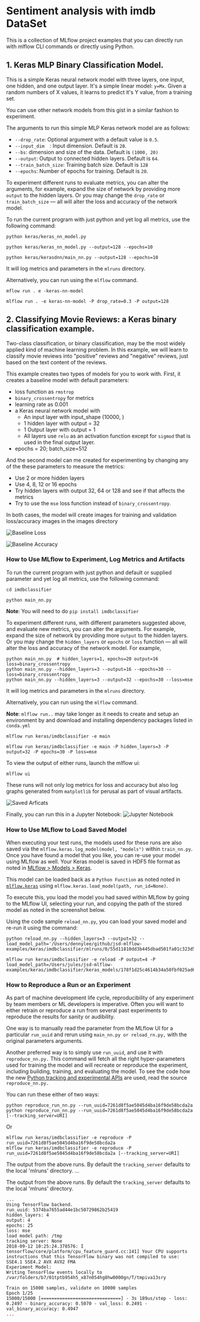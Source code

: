 # Sentiment analysis with imdb DataSet
This is a collection of MLflow project examples that you can directly run with mlflow CLI commands or directly using Python.

## 1. Keras MLP Binary Classification Model.

This is a simple Keras neural network model with three layers, one input, one hidden,
and one output layer. It's a simple linear model: `y=Mx`. Given a random numbers of X values,
it learns to predict it's Y value, from a training set.

You can use other network models from this gist in a similar fashion to experiment. 

The arguments to run this simple MLP Keras network model are as follows:

* `--drop_rate`: Optional argument with a default value is `0.5`.
* `--input_dim  `: Input dimension. Default is `20`.
* `--bs`: dimension and size of the data. Default is `(1000, 20)`
* `--output`: Output to connected hidden layers. Default is `64`.
* `--train_batch_size`: Training batch size. Default is `128`
* `--epochs`: Number of epochs for training. Default is `20`.

To experiment different runs to evaluate metrics, you can alter the arguments, for example, 
expand the size of network by providing more `output` to the hidden layers. Or you 
may change the `drop_rate` or `train_batch_size` — all will alter the loss and 
accuracy of the network model.

To run the current program with just python and yet log all metrics, use
the following command:

`python keras/keras_nn_model.py`

`python keras/keras_nn_model.py --output=128 --epochs=10`

`python keras/kerasdnn/main_nn.py --output=128 --epochs=10`

It will log metrics and parameters in the `mlruns` directory. 

Alternatively, you can run using the `mlflow` command.

`mflow run . e -keras-nn-model`

`mlflow run . -e keras-nn-model -P drop_rate=0.3 -P output=128`




## 2. Classifying Movie Reviews: a Keras binary classification example.
Two-class classification, or binary classification, may be the most widely applied kind of machine learning problem. In this example, we 
will learn to classify movie reviews into "positive" reviews and "negative" reviews, just based on the text content of the reviews.

This example creates two types of models for you to work with. First, it creates a baseline model with default
parameters:

 * loss function as `rmstrop`
 * `binary_crossentropy` for metrics
 * learning rate as 0.001
 * a Keras neural network model with
    * An input layer with  input_shape (10000, )
    * 1 hidden layer with output = 32 
    * 1 Output layer with output = 1
    * All layers use `relu` as an activation function except for `sigmod` that is used in the final output layer.
  * epochs = 20; batch_size=512
 
 And the second model can me created for experimenting by changing any of the these parameters to measure the metrics:
 
  * Use 2 or more hidden layers
  * Use 4, 8, 12 or 16 epochs
  * Try hidden layers with output 32, 64 or 128 and see if that affects the metrics
  * Try to use the `mse` loss function instead of `binary_crossentropy`.
  
  In both cases, the model will create images for training and validation loss/accuracy images in the images directory
  
  ![Baseline Loss](./keras/images/baseline_loss.png)
  
  ![Baseline Accuracy](./keras/images/baseline_accuracy.png)
  
 ### How to Use MLflow to Experiment, Log Metrics and Artifacts
 
 To run the current program with just python and default or supplied parameter and yet log all metrics, use
the following command:

`cd imdbclassifier`

`python main_nn.py`

**Note**: You will need to do `pip install imdbclassifier`

To experiment different runs, with different parameters suggested above, and evaluate new metrics, you can alter the arguments. For example, 
expand the size of network by providing more `output` to the hidden layers. Or you 
may change the `hidden_layers` or `epochs` or `loss` function — all will alter the loss and 
accuracy of the network model. For example,

```
python main_nn.py  # hidden_layers=1, epochs=20 output=16 loss=binary_crossentropy
python main_nn.py --hidden_layers=3 --output=16 --epochs=30 --loss=binary_crossentropy 
python main_nn.py --hidden_layers=3 --output=32 --epochs=30 --loss=mse
```

It will log metrics and parameters in the `mlruns` directory. 

Alternatively, you can run using the `mlflow` command.

**Note**: `mlflow run..` may take longer as it needs to create and setup an environment by and download and
installing dependency packages listed in `conda.yml`

`mlflow run keras/imdbclassifier -e main`

`mlflow run keras/imdbclassifier -e main -P hidden_layers=3 -P output=32 -P epochs=30 -P loss=mse`

 To view the output of either runs, launch the mlflow ui:
 
 `mlflow ui`
 
 These runs will not only log metrics for loss and accuracy but also log graphs generated from `matplotlib` for 
 perusal as part of visual artifacts.
 
 ![Saved Arficats](./keras/imdbclassifier/images/mlflow_ui_artifacts.png)
 
 Finally, you can run this in a Jupyter Notebook: 
 ![Jupyter Notebook](./keras/imdbclassifier/keras_binary_nn.ipynb)
 
 
 ### How to Use MLflow to Load Saved Model
 When executing your test runs, the models used for these runs are also saved via the `mlflow.keras.log_model(model, "models")` within `train_nn.py`.  Once you have found a model that you like, you can re-use your model using MLflow as well.  Your Keras model is saved in HDF5 file format as noted in [MLflow > Models > Keras](https://mlflow.org/docs/latest/models.html#keras-keras).  
 
This model can be loaded back as a `Python Function` as noted noted in [`mlflow.keras`](https://mlflow.org/docs/latest/python_api/mlflow.keras.html#module-mlflow.keras) using `mlflow.keras.load_model(path, run_id=None)`.

To execute this, you load the model you had saved within MLflow by going to the MLflow UI, selecting your run, and copying the path of the stored model as noted in the screenshot below.  



Using the code sample `reload_nn.py`, you can load your saved model and re-run it using the command:

```
python reload_nn.py --hidden_layers=3 --output=32 --load_model_path='/Users/dennylee/github/jsd-mlflow-examples/keras/imdbclassifier/mlruns/0/55d11810dd3b445dbad501fa01c323d5/artifacts/models'
```
```
mlflow run keras/imdbclassifier -e reload -P output=4 -P load_model_path=/Users/jules/jsd-mlflow-examples/keras/imdbclassifier/keras_models/178f1d25c4614b34a50fbf025ad6f18a
```

### How to Reproduce a Run or an Experiment
As part of machine development life cycle, reproducibility of any experiment by team members or ML developers is imperative. Often you will want to either retrain or reproduce a run from several past experiments to reproduce the results for sanity or audibility.

One way is to manually read the parameter from the MLflow UI for a particular `run_uuid` and rerun using `main_nn.py or reload_rn.py,` with the original parameters arguments.

Another preferred way is to simply use `run_uuid`, and use it with `reproduce_nn.py.` This command will fetch all the right hyper-parameters used for training the model and will recreate or reproduce 
the experiment, including building, training, and evaluating the model. To see the code how the new [Python tracking and experimental APIs](https://mlflow.org/docs/latest/python_api/mlflow.tracking.html) are used, read the source `reproduce_nn.py.`

You can run these either of two ways:

```
python reproduce_run_nn.py --run_uuid=7261d8f5ae5045d4ba16f9de58bcda2a
python reproduce_run_nn.py --run_uuid=7261d8f5ae5045d4ba16f9de58bcda2a [--tracking_server=URI]
```
Or

```
mlflow run keras/imdbclassifier -e reproduce -P run_uuid=7261d8f5ae5045d4ba16f9de58bcda2a
mlflow run keras/imdbclassifier -e reproduce -P run_uuid=7261d8f5ae5045d4ba16f9de58bcda2a [--tracking_server=URI]
```
The output from the above runs. By default the `tracking_server` defaults to
the local 'mlruns' directory.
...

The output from the above runs. By default the `tracking_server` defaults to
the local 'mlruns' directory.
```
...
Using TensorFlow backend.
run_uuid: 5374ba7655ad44e1bc50729862b25419
hidden_layers: 4
output: 4
epochs: 25
loss: mse
load model path: /tmp
tracking server: None
2018-09-12 10:25:24.378576: I tensorflow/core/platform/cpu_feature_guard.cc:141] Your CPU supports instructions that this TensorFlow binary was not compiled to use: SSE4.1 SSE4.2 AVX AVX2 FMA
Experiment Model:
Writing TensorFlow events locally to /var/folders/b7/01tptb954h5_x87n054hg8hw0000gn/T/tmpiva13sry

Train on 15000 samples, validate on 10000 samples
Epoch 1/25
15000/15000 [==============================] - 3s 189us/step - loss: 0.2497 - binary_accuracy: 0.5070 - val_loss: 0.2491 - val_binary_accuracy: 0.4947
...
```


``` 
 

 
 

